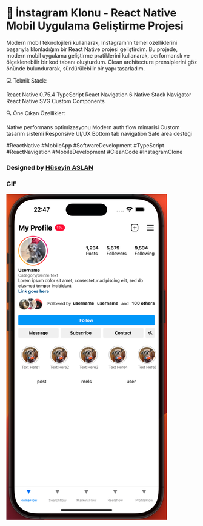 
# 🚀 İnstagram Klonu - React Native Mobil Uygulama Geliştirme Projesi

Modern mobil teknolojileri kullanarak, Instagram'ın temel özelliklerini başarıyla klonladığım bir React Native projesi geliştirdim. Bu projede, modern mobil uygulama geliştirme pratiklerini kullanarak, performanslı ve ölçeklenebilir bir kod tabanı oluşturdum. Clean architecture prensiplerini göz önünde bulundurarak, sürdürülebilir bir yapı tasarladım.

💻 Teknik Stack:

React Native 0.75.4
TypeScript
React Navigation 6
Native Stack Navigator
React Native SVG
Custom Components

🔍 Öne Çıkan Özellikler:

Native performans optimizasyonu
Modern auth flow mimarisi
Custom tasarım sistemi
Responsive UI/UX
Bottom tab navigation
Safe area desteği


#ReactNative #MobileApp #SoftwareDevelopment #TypeScript #ReactNavigation #MobileDevelopment #CleanCode #InstagramClone



###  Designed by <a href="https://www.linkedin.com/in/h%C3%BCseyin-aslan-128519203/" target="_blank">Hüseyin ASLAN</a> 


### GIF

![](./src/assets/Ekran%20Resmi%202025-01-05%2022.47.41.png)



